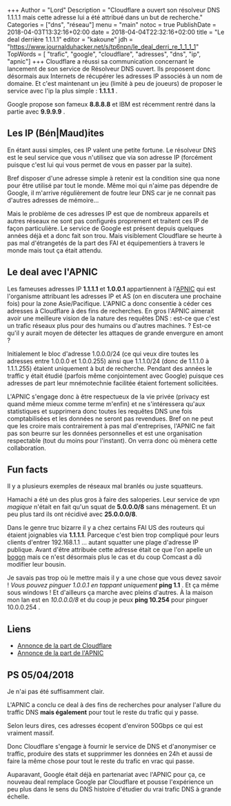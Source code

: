 +++
Author = "Lord"
Description = "Cloudflare a ouvert son résolveur DNS 1.1.1.1 mais cette adresse lui a été attribué dans un but de recherche."
Categories = ["dns", "réseau"]
menu = "main"
notoc = true
PublishDate = 2018-04-03T13:32:16+02:00
date = 2018-04-04T22:32:16+02:00
title = "Le deal derrière 1.1.1.1"
editor = "kakoune"
jdh = "https://www.journalduhacker.net/s/tp6npn/le_deal_derri_re_1_1_1_1"
TopWords = [  "trafic", "google", "cloudflare", "adresses", "dns", "ip", "apnic"]
+++
Cloudflare a réussi sa communication concernant le lancement de son service de Résolveur DNS ouvert.
Ils proposent donc désormais aux Internets de récupérer les adresses IP associés à un nom de domaine.
Et c'est maintenant un jeu (limité à peu de joueurs) de proposer le service avec l'ip la plus simple : **1.1.1.1** .

Google propose son fameux **8.8.8.8** et IBM est récemment rentré dans la partie avec **9.9.9.9** .

## Les IP (Bén|Maud)ites

En étant aussi simples, ces IP valent une petite fortune.
Le résolveur DNS est le seul service que vous n'utilisez que via son adresse IP (forcément puisque c'est lui qui vous permet de vous en passer par la suite).

Bref disposer d'une adresse simple à retenir est la condition sine qua none pour être utilisé par tout le monde.
Même moi qui n'aime pas dépendre de Google, il m'arrive régulièrement de foutre leur DNS car je ne connait pas d'autres adresses de mémoire…

Mais le problème de ces adresses IP est que de nombreux appareils et autres réseaux ne sont pas configurés proprement et traitent ces IP de façon particulière.
Le service de Google est présent depuis quelques années déjà et a donc fait son trou.
Mais visiblement Cloudflare se heurte à pas mal d'étrangetés de la part des FAI et équipementiers à travers le monde mais tout ça était attendu.

## Le deal avec l'APNIC
Les fameuses adresses IP **1.1.1.1** et **1.0.0.1** appartiennent à l'[APNIC](https://fr.wikipedia.org/wiki/APNIC) qui est l'organisme attribuant les adresses IP et AS (on en discutera une prochaine fois) pour la zone Asie/Pacifique.
L'APNIC a donc consentie à céder ces adresses à Cloudflare à des fins de recherches.
En gros l'APNIC aimerait avoir une meilleure vision de la nature des requêtes DNS : est-ce que c'est un trafic réseaux plus pour des humains ou d'autres machines. ?
Est-ce qu'il y aurait moyen de détecter les attaques de grande envergure en amont ?

Initialement le bloc d'adresse 1.0.0.0/24 (ce qui veux dire toutes les adresses entre 1.0.0.0 et 1.0.0.255) ainsi que 1.1.1.0/24 (donc de 1.1.1.0 à 1.1.1.255) étaient uniquement à but de recherche.
Pendant des années le traffic y était étudié (parfois même conjointement avec Google) puisque ces adresses de part leur mnémotechnie facilitée étaient fortement sollicitées.

L'APNIC s'engage donc à être respectueux de la vie privée (privacy est quand même mieux comme terme m'enfin) et ne s'intéressera qu'aux statistiques et supprimera donc toutes les requêtes DNS une fois comptabilisées et les données ne seront pas revendues.
Bref on ne peut que les croire mais contrairement à pas mal d'entreprises, l'APNIC ne fait pas son beurre sur les données personnelles et est une organisation respectable (tout du moins pour l'instant).
On verra donc où mènera cette collaboration.

## Fun facts
Il y a plusieurs exemples de réseaux mal branlés ou juste squatteurs.

Hamachi a été un des plus gros à faire des saloperies.
Leur service de *vpn magique* n'était en fait qu'un squat de **5.0.0.0/8** sans ménagement.
Et un peu plus tard ils ont récidivé avec **25.0.0.0/8**.

Dans le genre truc bizarre il y a chez certains FAI US des routeurs qui étaient joignables via **1.1.1.1**.
Parceque c'est bien trop compliqué pour leurs clients d'entrer 192.168.1.1 … autant squatter une plage d'adresse IP publique.
Avant d'être attribuée cette adresse était ce que l'on apelle un [bogon](https://en.wikipedia.org/wiki/Bogon_filtering) mais ce n'est désormais plus le cas et du coup Comcast a dû modifier leur bousin.

Je savais pas trop où le mettre mais il y a une chose que vous devez savoir !
*Vous pouvez pinguer 1.0.0.1 en tappant uniquement* **ping 1.1** .
Et ça même sous windows !
Et d'ailleurs ça marche avec pleins d'autres.
À la maison mon lan est en *10.0.0.0/8* et du coup je peux **ping 10.254** pour pinguer 10.0.0.254 .

## Liens

  - [Annonce de la part de Cloudflare](https://blog.cloudflare.com/announcing-1111/)
  - [Annonce de la part de l'APNIC](https://labs.apnic.net/?p=1127)

## PS 05/04/2018
Je n'ai pas été suffisamment clair.

L'APNIC a conclu ce deal à des fins de recherches pour analyser l'allure du traffic DNS **mais également** pour tout le reste du trafic qui y passe.

Selon leurs dires, ces adresses écopent d'environ 50Gbps ce qui est vraiment massif.

Donc Cloudflare s'engage à fournir le service de DNS et d'anonymiser ce traffic, produire des stats et supprimmer les données en 24h et aussi de faire la même chose pour tout le reste du trafic en vrac qui passe.

Auparavant, Google était déjà en partenariat avec l'APNIC pour ça, ce nouveau deal remplace Google par Cloudflare et pousse l'expérience un peu plus dans le sens du DNS histoire d'étudier du vrai trafic DNS à grande échelle.
